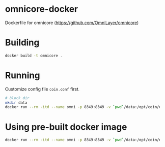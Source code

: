 # omnicore-docker
Dockerfile for omnicore (<https://github.com/OmniLayer/omnicore>)


# Building

```bash
docker build -t omnicore .
```

# Running

Customize config file `coin.conf` first.

```bash
# block dir
mkdir data
docker run --rm -itd --name omni -p 8349:8349 -v `pwd`/data:/opt/coin/data -v `pwd`/coin.conf:/opt/coin/coin.conf omnicore
```

# Using pre-built docker image

```bash
docker run --rm -itd --name omni -p 8349:8349 -v `pwd`/data:/opt/coin/data -v `pwd`/coin.conf:/opt/coin/coin.conf wshub/omnicore
```
